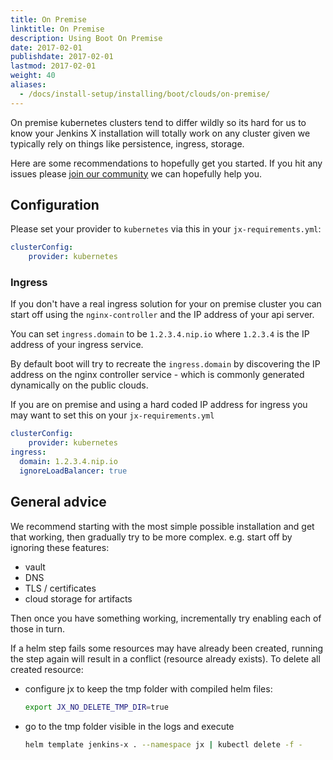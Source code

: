 ```yaml
---
title: On Premise
linktitle: On Premise
description: Using Boot On Premise
date: 2017-02-01
publishdate: 2017-02-01
lastmod: 2017-02-01
weight: 40
aliases:
  - /docs/install-setup/installing/boot/clouds/on-premise/
---
```


On premise kubernetes clusters tend to differ wildly so its hard for us to know your Jenkins X installation will totally work on any cluster given we typically rely on things like persistence, ingress, storage.

Here are some recommendations to hopefully get you started. If you hit any issues please [join our community](/community/) we can hopefully help you.

## Configuration

Please set your provider to `kubernetes` via this in your `jx-requirements.yml`:

```yaml
clusterConfig:
    provider: kubernetes
```

### Ingress

If you don't have a real ingress solution for your on premise cluster you can start off using the `nginx-controller` and the IP address of your api server.

You can set `ingress.domain` to be `1.2.3.4.nip.io` where `1.2.3.4` is the IP address of your ingress service.

By default boot will try to recreate the `ingress.domain` by discovering the IP address on the nginx controller service - which is commonly generated dynamically on the public clouds.

If you are on premise and using a hard coded IP address for ingress you may want to set this on your `jx-requirements.yml`

```yaml
clusterConfig:
    provider: kubernetes
ingress:
  domain: 1.2.3.4.nip.io
  ignoreLoadBalancer: true
```

## General advice

We recommend starting with the most simple possible installation and get that working, then gradually try to be more complex. e.g. start off by ignoring these features:

* vault
* DNS
* TLS / certificates
* cloud storage for artifacts

Then once you have something working, incrementally try enabling each of those in turn.

If a helm step fails some resources may have already been created, running the step again will result in a conflict (resource already exists). To delete all created resource:

* configure jx to keep the tmp folder with compiled helm files:

    ```sh
    export JX_NO_DELETE_TMP_DIR=true
   ```

* go to the tmp folder visible in the logs and execute

    ```sh
    helm template jenkins-x . --namespace jx | kubectl delete -f -
    ```
